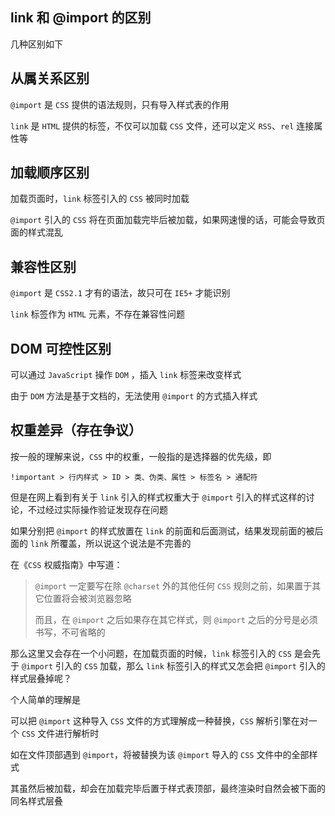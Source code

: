 




## link 和 @import 的区别

几种区别如下

<!--more-->

## 从属关系区别

`@import` 是 `CSS` 提供的语法规则，只有导入样式表的作用

`link` 是 `HTML` 提供的标签，不仅可以加载 `CSS` 文件，还可以定义 `RSS`、`rel` 连接属性等

## 加载顺序区别

加载页面时，`link` 标签引入的 `CSS` 被同时加载

`@import` 引入的 `CSS` 将在页面加载完毕后被加载，如果网速慢的话，可能会导致页面的样式混乱

## 兼容性区别

`@import` 是 `CSS2.1` 才有的语法，故只可在 `IE5+` 才能识别

`link` 标签作为 `HTML` 元素，不存在兼容性问题

## DOM 可控性区别

可以通过 `JavaScript` 操作 `DOM` ，插入 `link` 标签来改变样式

由于 `DOM` 方法是基于文档的，无法使用 `@import` 的方式插入样式

## 权重差异（存在争议）

按一般的理解来说，`CSS` 中的权重，一般指的是选择器的优先级，即

```console
!important > 行内样式 > ID > 类、伪类、属性 > 标签名 > 通配符
```

但是在网上看到有关于 `link` 引入的样式权重大于 `@import` 引入的样式这样的讨论，不过经过实际操作验证发现存在问题

如果分别把 `@import` 的样式放置在 `link` 的前面和后面测试，结果发现前面的被后面的 `link` 所覆盖，所以说这个说法是不完善的

在《`CSS` 权威指南》中写道：

> `@import` 一定要写在除 `@charset` 外的其他任何 `CSS` 规则之前，如果置于其它位置将会被浏览器忽略
> 
> 而且，在 `@import` 之后如果存在其它样式，则 `@import` 之后的分号是必须书写，不可省略的

那么这里又会存在一个小问题，在加载页面的时候，`link` 标签引入的 `CSS` 是会先于 `@import` 引入的 `CSS` 加载，那么 `link` 标签引入的样式又怎会把 `@import` 引入的样式层叠掉呢？

个人简单的理解是

可以把 `@import` 这种导入 `CSS` 文件的方式理解成一种替换，`CSS` 解析引擎在对一个 `CSS` 文件进行解析时

如在文件顶部遇到 `@import`，将被替换为该 `@import` 导入的 `CSS` 文件中的全部样式

其虽然后被加载，却会在加载完毕后置于样式表顶部，最终渲染时自然会被下面的同名样式层叠